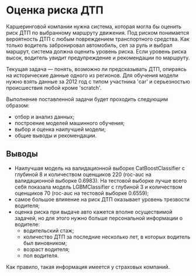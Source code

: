 # Оценка риска ДТП
Каршеринговой компании нужна система, которая могла бы оценить риск ДТП по выбранному маршруту движения. Под риском понимается вероятность ДТП с любым повреждением транспортного средства. Как только водитель забронировал автомобиль, сел за руль и выбрал маршрут, система должна оценить уровень риска. Если уровень риска высок, водитель увидит предупреждение и рекомендации по маршруту.

Текущая задача — понять, возможно ли предсказывать ДТП, опираясь на исторические данные одного из регионов. Для обучения модели нужно взять данные за 2012 год с типом участника 'car' и серьезностью происшествия любой кроме 'scratch'. 

Выполнение поставленной задачи будет проходить следующим образом:
- отбор и анализ данных;
- построение моделей машинного обучения;
- выбор и оценка наилучшей модели;
- общие выводы и рекомендации.

## Выводы
- Наилучшая модель на валидационной выборке CatBoostClassifier с глубиной 8 и количеством оценщиков 220 (roc-auc на валидационной выборке 0.6983). На тестовой выборке лучше всего себя показала модель LGBMClassifier с глубиной 3 и количеством оценщиков 70 (roc-auc на тестовой выборке 0.6559);
- самое большое влияение на риск ДТП оказывает уровень трезвости водителя;
- оценка риска при выдаче авто кажется вполне осуществимой задачей, но для этого нужно больше персональной информации о водителе:
  * водительский стаж;
  * количество ДТП за последние несколько лет, в которых водитель был виновником;
  * возраст водителя;
  * пол водителя.
  
Как правило, такая информация имеется у страховых компаний.
